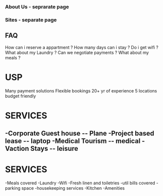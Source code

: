 
### About Us -  seprarate page
### Sites - separate page

## FAQ

How can i reserve a appartment ?
How many days can i stay ?
Do i get wifi ?
What about my Laundry ?
Can we negotiate payments ?
What about my meals ?


# USP
Many payment solutions
Flexible bookings
20+ yr of experience
5  locations
budget friendly


# SERVICES
-Corporate Guest house  -- Plane 
-Project based lease -- laptop
-Medical Tourism -- medical
-Vaction Stays -- leisure
-

# SERVICES
-Meals covered
-Laundry
-Wifi
-Fresh linen and toiletries
-util bills covered
-parking space
-housekeeping services
-Kitchen
-Amenities
